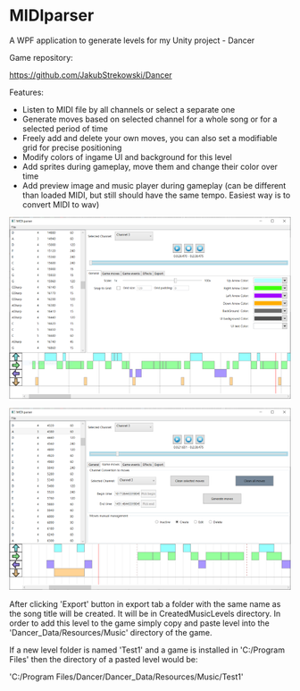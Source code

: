 # MIDIparser
A WPF application to generate levels for my Unity project - Dancer

Game repository:

https://github.com/JakubStrekowski/Dancer

Features:
- Listen to MIDI file by all channels or select a separate one
- Generate moves based on selected channel for a whole song or for a selected period of time
- Freely add and delete your own moves, you can also set a modifiable grid for precise positioning
- Modify colors of ingame UI and background for this level
- Add sprites during gameplay, move them and change their color over time
- Add preview image and music player during gameplay (can be different than loaded MIDI, but still should have the same tempo. Easiest way is to convert MIDI to wav)

![MainViewImage](Docs/MainView.PNG "MainViewImage")

![MovesViewImage](Docs/MovesView.PNG "MovesViewImage")

After clicking 'Export' button in export tab a folder with the same name as the song title will be created. It will be in CreatedMusicLevels directory.
In order to add this level to the game simply copy and paste level into the 'Dancer_Data/Resources/Music' directory of the game.

If a new level folder is named 'Test1' and a game is installed in 'C:/Program Files' then the directory of a pasted level would be:

'C:/Program Files/Dancer/Dancer_Data/Resources/Music/Test1'
